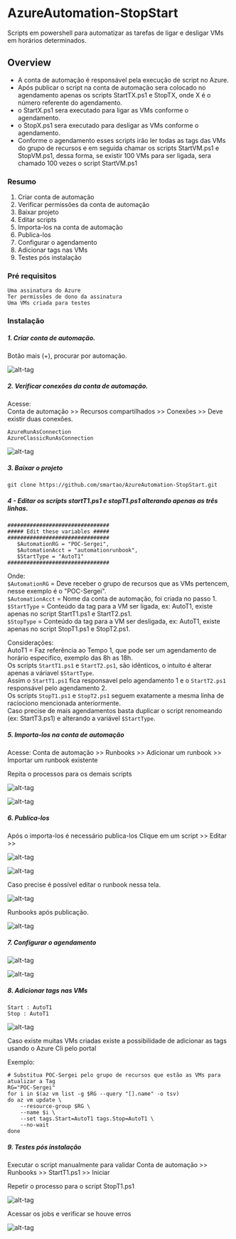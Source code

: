 # AzureAutomation-StopStart

Scripts em powershell para automatizar as tarefas de ligar e desligar VMs em horários determinados.

## Overview

* A conta de automação é responsável pela execução de script no Azure.  
* Após publicar o script na conta de automação sera colocado no agendamento apenas os scripts StartTX.ps1 e StopTX, onde X é o número referente do agendamento.  
* o StartX.ps1 sera executado para ligar as VMs conforme o agendamento.  
* o StopX.ps1 sera executado para desligar as VMs conforme o agendamento.  
* Conforme o agendamento esses scripts irão ler todas as tags das VMs do grupo de recursos e em seguida chamar os scripts StartVM.ps1 e StopVM.ps1, dessa forma, se existir 100 VMs para ser ligada, sera chamado 100 vezes o script StartVM.ps1  

### Resumo

1. Criar conta de automação
1. Verificar permissões da conta de automação
1. Baixar projeto
1. Editar scripts
1. Importa-los na conta de automação
1. Publica-los
1. Configurar o agendamento
1. Adicionar tags nas VMs
1. Testes pós instalação

### Pré requisitos

```
Uma assinatura do Azure
Ter permissões de dono da assinatura
Uma VMs criada para testes
```

### Instalação

##### 1. Criar conta de automação.

Botão mais (+), procurar por automação.

![alt-tag](https://github.com/smartao/AzureAutomation-StopStart/blob/master/images/Imagem01.png)

##### 2. Verificar conexões da conta de automação.

Acesse:  
Conta de automação >> Recursos compartilhados >> Conexões >> Deve existir duas conexões.

```
AzureRunAsConnection
AzureClassicRunAsConnection
```

![alt-tag](https://github.com/smartao/AzureAutomation-StopStart/blob/master/images/Imagem02.png)

##### 3. Baixar o projeto

`git clone https://github.com/smartao/AzureAutomation-StopStart.git`

##### 4 - Editar os scripts startT1.ps1 e stopT1.ps1 alterando apenas as três linhas.

```
################################
##### Edit these variables #####
################################
   $AutomationRG = "POC-Sergei",
   $AutomationAcct = "automationrunbook",
   $StartType = "AutoT1"
################################
```

Onde:  
`$AutomationRG` = Deve receber o grupo de recursos que as VMs pertencem, nesse exemplo é o "POC-Sergei".  
`$AutomationAcct` = Nome da conta de automação, foi criada no passo 1.  
`$StartType` = Conteúdo da tag para a VM ser ligada, ex: AutoT1, existe apenas no script StartT1.ps1 e StartT2.ps1.  
`$StopType` = Conteúdo da tag para a VM ser desligada, ex: AutoT1, existe apenas no script StopT1.ps1 e StopT2.ps1.  

Considerações:  
AutoT1 = Faz referência ao Tempo 1, que pode ser um agendamento de horário especifico, exemplo das 8h as 18h.  
Os scripts `StartT1.ps1` e `StartT2.ps1`, são idênticos, o intuito é alterar apenas a váriavel `$StartType`.    
Assim o `StartT1.ps1` fica responsavel pelo agendamento 1 e o `StartT2.ps1` responsável pelo agendamento 2.  
Os scripts `StopT1.ps1` e `StopT2.ps1` seguem exatamente a mesma linha de raciociono mencionada anteriormente.  
Caso precise de mais agendamentos basta duplicar o script renomeando (ex: StartT3.ps1) e alterando a variável `$StartType`.  
##### 5. Importa-los na conta de automação

Acesse:
Conta de automação >> Runbooks >> Adicionar um runbook >> Importar um runbook existente

Repita o processos para os demais scripts

![alt-tag](https://github.com/smartao/AzureAutomation-StopStart/blob/master/images/Imagem03.png)

![alt-tag](https://github.com/smartao/AzureAutomation-StopStart/blob/master/images/Imagem04.png)

##### 6. Publica-los

Após o importa-los é necessário publica-los
Clique em um script >> Editar >> 

![alt-tag](https://github.com/smartao/AzureAutomation-StopStart/blob/master/images/Imagem05.png)

![alt-tag](https://github.com/smartao/AzureAutomation-StopStart/blob/master/images/Imagem06.png)

Caso precise é possível editar o runbook nessa tela.  

![alt-tag](https://github.com/smartao/AzureAutomation-StopStart/blob/master/images/Imagem07.png)

Runbooks após publicação.  

![alt-tag](https://github.com/smartao/AzureAutomation-StopStart/blob/master/images/Imagem08.png)

##### 7. Configurar o agendamento

![alt-tag](https://github.com/smartao/AzureAutomation-StopStart/blob/master/images/Imagem09.png)

![alt-tag](https://github.com/smartao/AzureAutomation-StopStart/blob/master/images/Imagem10.png)

##### 8. Adicionar tags nas VMs

```
Start : AutoT1
Stop : AutoT1
```

![alt-tag](https://github.com/smartao/AzureAutomation-StopStart/blob/master/images/Imagem11.png)

Caso existe muitas VMs criadas existe a possibilidade de adicionar as tags usando o Azure Cli pelo portal

Exemplo:  
```
# Substitua POC-Sergei pelo grupo de recursos que estão as VMs para atualizar a Tag
RG="POC-Sergei" 
for i in $(az vm list -g $RG --query "[].name" -o tsv)
do az vm update \
    --resource-group $RG \
    --name $i \
    --set tags.Start=AutoT1 tags.Stop=AutoT1 \
    --no-wait
done
```

##### 9. Testes pós instalação

Executar o script manualmente para validar
Conta de automação >> Runbooks >> StartT1.ps1 >> Iniciar

Repetir o processo para o script StopT1.ps1

![alt-tag](https://github.com/smartao/AzureAutomation-StopStart/blob/master/images/Imagem12.png)

Acessar os jobs e verificar se houve erros

![alt-tag](https://github.com/smartao/AzureAutomation-StopStart/blob/master/images/Imagem13.png)

